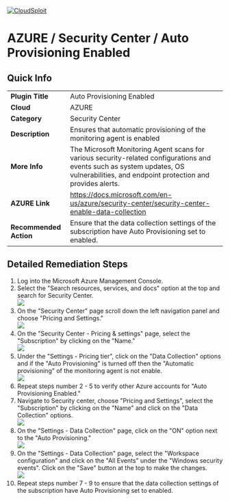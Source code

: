 [![CloudSploit](https://cloudsploit.com/img/logo-new-big-text-100.png "CloudSploit")](https://cloudsploit.com)

# AZURE / Security Center / Auto Provisioning Enabled

## Quick Info

| | |
|-|-|
| **Plugin Title** | Auto Provisioning Enabled |
| **Cloud** | AZURE |
| **Category** | Security Center |
| **Description** | Ensures that automatic provisioning of the monitoring agent is enabled |
| **More Info** | The Microsoft Monitoring Agent scans for various security-related configurations and events such as system updates, OS vulnerabilities, and endpoint protection and provides alerts. |
| **AZURE Link** | https://docs.microsoft.com/en-us/azure/security-center/security-center-enable-data-collection |
| **Recommended Action** | Ensure that the data collection settings of the subscription have Auto Provisioning set to enabled. |

## Detailed Remediation Steps
1. Log into the Microsoft Azure Management Console.
2. Select the "Search resources, services, and docs" option at the top and search for Security Center. </br> <img src="/resources/azure/securitycenter/auto-provisioning-enabled/step2.png"/>
3. On the "Security Center" page scroll down the left navigation panel and choose "Pricing and Settings."</br> <img src="/resources/azure/securitycenter/auto-provisioning-enabled/step3.png"/>
4. On the "Security Center - Pricing & settings" page, select the "Subscription" by clicking on the "Name."</br> <img src="/resources/azure/securitycenter/auto-provisioning-enabled/step4.png"/>
5. Under the "Settings - Pricing tier", click on the "Data Collection" options and if the "Auto Provisioning" is turned off then the "Automatic provisioning" of the monitoring agent is not enable.</br> <img src="/resources/azure/securitycenter/auto-provisioning-enabled/step5.png"/>
6. Repeat steps number 2 - 5 to verify other Azure accounts for "Auto Provisioning Enabled."</br>
7. Navigate to Security center, choose "Pricing and Settings", select the "Subscription" by clicking on the "Name" and click on the "Data Collection" options.</br> <img src="/resources/azure/securitycenter/auto-provisioning-enabled/step7.png"/>
8. On the "Settings - Data Collection" page, click on the "ON" option next to the "Auto Provisioning."</br> <img src="/resources/azure/securitycenter/auto-provisioning-enabled/step8.png"/>
9. On the "Settings - Data Collection" page, select the "Workspace configuration" and click on the "All Events" under the "Windows security events". Click on the "Save" button at the top to make the changes.</br> <img src="/resources/azure/securitycenter/auto-provisioning-enabled/step9.png"/>
10. Repeat steps number 7 - 9 to ensure that the data collection settings of the subscription have Auto Provisioning set to enabled.</br>
